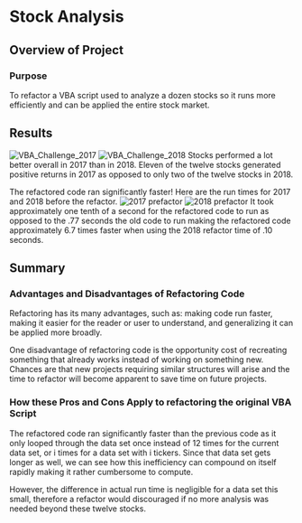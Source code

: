 # Stock Analysis

## Overview of Project

### Purpose

To refactor a VBA script used to analyze a dozen stocks so it runs more efficiently and can be applied the entire stock market. 

## Results
![VBA_Challenge_2017](https://user-images.githubusercontent.com/92996865/148011190-fd3c4d57-6c95-4983-8283-4e07545f308d.png)
![VBA_Challenge_2018](https://user-images.githubusercontent.com/92996865/148011195-4fe95a2d-9ff3-4a49-85eb-aaa3b29744f9.png)
Stocks performed a lot better overall in 2017 than in 2018. Eleven of the twelve stocks generated positive returns in 2017 as opposed to only two of the twelve stocks in 2018.

The refactored code ran significantly faster! Here are the run times for 2017 and 2018 before the refactor.
![2017 prefactor](https://user-images.githubusercontent.com/92996865/148012919-d2828e02-1c6f-4d98-8ed2-5f07a0e71033.png)
![2018 prefactor](https://user-images.githubusercontent.com/92996865/148012924-ce3041f4-e332-4838-9f9c-60c67e84fa7d.png)
It took approximately one tenth of a second for the refactored code to run as opposed to the .77 seconds the old code to run making the refactored code approximately 6.7 times faster when using the 2018 refactor time of .10 seconds.

## Summary

### Advantages and Disadvantages of Refactoring Code

Refactoring has its many advantages, such as: making code run faster, making it easier for the reader or user to understand, and generalizing it can be applied more broadly.

One disadvantage of refactoring code is the opportunity cost of recreating something that already works instead of working on something new. Chances are that new projects requiring similar structures will arise and the time to refactor will become apparent to save time on future projects.

### How these Pros and Cons Apply to refactoring the original VBA Script

The refactored code ran significantly faster than the previous code as it only looped through the data set once instead of 12 times for the current data set, or i times for a data set with i tickers. Since that data set gets longer as well, we can see how this inefficiency can compound on itself rapidly making it rather cumbersome to compute.

However, the difference in actual run time is negligible for a data set this small, therefore a refactor would discouraged if no more analysis was needed beyond these twelve stocks. 
